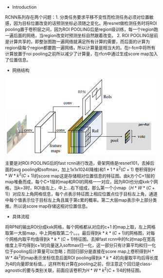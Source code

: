 * Introduction

RCNN系列存在两个问题：1. 分类任务要求平移不变性而检测任务必须对位置敏感，因为目标位置改变的话预测坐标必须随之变化。用resnet做检测任务时将ROI pooling置于卷积层之间，因为ROI POOLING后是region级训练，每一个region跑一遍后面的网络，当region改变时预测坐标自然跟着改变。 2. ROI POOLING层前是计算共享的，即整张图跑一遍网络就满足所有计算的需要，而后面的计算为region级每个region都要跑一遍网络，所以计算量是相当大的。在r-fcn中将所有计算放置于roi pooling之前所以减少了计算量，在rfcn中通过生成score map加入了位置信息。

* 网络结构

![](/images/rfcn1.PNG)

主要是对ROI POOLING后的fast rcnn进行改造，骨架网络是resnet101，去掉后面的avg pooling和softmax，加上1x1x1024(降维)和$1*1*k^{2}(C+1)$ 卷积得到$H*W*k^{2}(C+1)$的score map这是存储相对位置信息的特征图。由k方个C+1层的map堆叠而成，每个C+1层的map和ROI的网格一一对应，因为ROI也分成kxk个网格，当k=3时，ROI由左上，中上...右下组成，那么第一个小map（$H*W*(C+1)$）对应左上角网格信息，每个点表示特征图上相应位置点位于目标左上角，通道中每个值表示位于目标左上角且属于第c累的概率。第二大层map表示中上部分类推。所以说score map存储这相对位置信息。

* 具体流程

将RPN的输出ROI分成kxk网格，每个网格都从对应的c+1 的map上取，左上网格取第一大层map，中上网格取第二个。。。最后得到$k*k*(C+1)$的网格图，对每个网格内取平均值得到$k*k*(C+1)$特征图。去掉fast rcnn中的fc对map在宽高维度上平均得到c+1的向量送入softmax归一化，这一部分只有计算平均和归一化位于pooling后计算量可以忽略；而回归部分是直接在score map上卷积得到$H*W*4k^2$的map表示坐标信息后面ROI pooling得到$k*k*4$的向量取平均后得长度为4的向量即坐标值。，这样所有计算在pooling之前，但注意这个回归是class-agnostic的要与类别关联，前面应该卷积为$H*W*k^{2}(C+1)4$的特征图。
